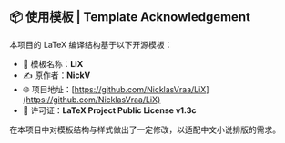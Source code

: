 ## 📦 使用模板 | Template Acknowledgement

本项目的 LaTeX 编译结构基于以下开源模板：

- 📁 模板名称：**LiX**
- ✍️ 原作者：**NickV**
- 🌐 项目地址：[https://github.com/NicklasVraa/LiX](https://github.com/NicklasVraa/LiX)
- 📜 许可证：**LaTeX Project Public License v1.3c**

在本项目中对模板结构与样式做出了一定修改，以适配中文小说排版的需求。
